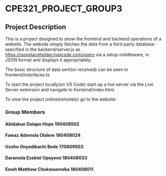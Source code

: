 # CPE321_PROJECT_GROUP3

## Project Description

This is a project designed to show the frontend and backend operations of a website. The website simply fetches the data from a third party database specified in the backend/server.js as https://jsonplaceholder.typicode.com/users via a setup middleware, in JSON format and displays it appropriately.

The basic structure of data sent(or received) can be seen in frontend/interfaces.ts

To start the project locally(on VS Code) start up a live server via the Live Server extension and navigate to frontend/index.html.

To view the project online(remotely) go to the website:

### Group Members

#### Abidakun Dolapo Hope 190408502

#### Fawaz Ademola Olalere 180408024

#### Uzoho Onyedikachi Bede 170809503

#### Daramola Ezekiel Opeyemi 180408033

#### Emeh Matthew Chukwuemeka 180408011
